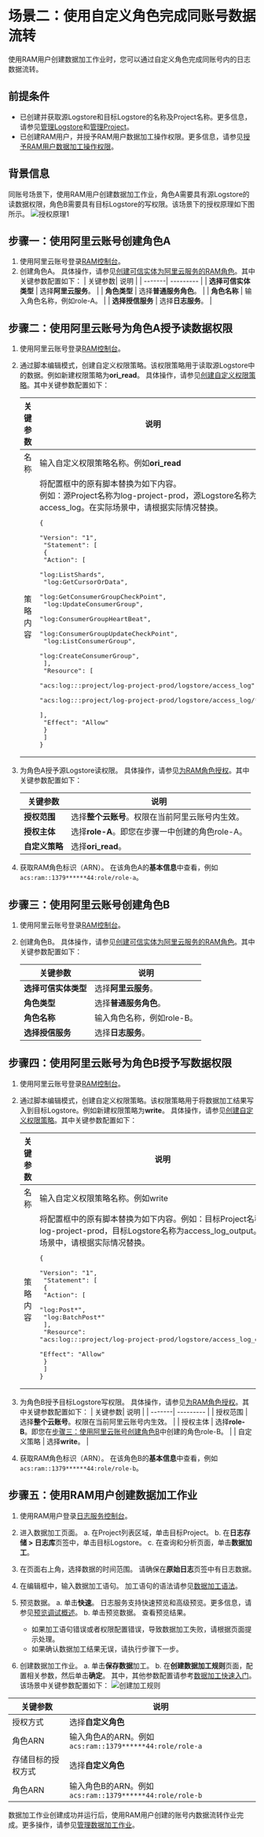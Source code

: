 # 场景二：使用自定义角色完成同账号数据流转

使用RAM用户创建数据加工作业时，您可以通过自定义角色完成同账号内的日志数据流转。

## 前提条件
* 已创建并获取源Logstore和目标Logstore的名称及Project名称。更多信息，请参见[管理Logstore](https://help.aliyun.com/document_detail/48990.htm?spm=a2c4g.11186623.0.0.16f15b29n6bPmt#concept-xkb-zh5-vdb)和[管理Project](https://help.aliyun.com/document_detail/48984.htm?spm=a2c4g.11186623.0.0.16f17934Z4NUG1#concept-mxk-414-vdb)。
* 已创建RAM用户，并授予RAM用户数据加工操作权限。更多信息，请参见[授予RAM用户数据加工操作权限](https://help.aliyun.com/document_detail/125779.htm?spm=a2c4g.11186623.0.0.16f129dbREi77F#task-2005445)。

## 背景信息
同账号场景下，使用RAM用户创建数据加工作业，角色A需要具有源Logstore的读数据权限，角色B需要具有目标Logstore的写权限。该场景下的授权原理如下图所示。
![授权原理1](/img/dataprocessdemo/配置数据加工/授权原理1.png)

## 步骤一：使用阿里云账号创建角色A
  1. 使用阿里云账号登录[RAM控制台](https://ram.console.aliyun.com/overview)。
  2. 创建角色A。
  具体操作，请参见[创建可信实体为阿里云服务的RAM角色](https://help.aliyun.com/document_detail/116800.htm?spm=a2c4g.11186623.0.0.16f11550FDwDIG#task-2448632)。其中关键参数配置如下：
      | 关键参数| 说明 |
      | -------| --------- |
      | **选择可信实体类型** | 选择**阿里云服务**。 |
      | **角色类型** | 选择**普通服务角色**。 |
      | **角色名称** | 输入角色名称，例如role-A。 |
      | **选择授信服务** | 选择**日志服务**。 |



## 步骤二：使用阿里云账号为角色A授予读数据权限
1. 使用阿里云账号登录[RAM控制台](https://ram.console.aliyun.com/overview)。
2. 通过脚本编辑模式，创建自定义权限策略。该权限策略用于读取源Logstore中的数据。例如新建权限策略为**ori_read**。
具体操作，请参见[创建自定义权限策略](https://help.aliyun.com/document_detail/93733.htm?spm=a2c4g.11186623.0.0.16f11ff58fILkp#task-2149286)。其中关键参数配置如下：

    | 关键参数 | 说明 |
    | -- | -- |
    | 名称 | 输入自定义权限策略名称。例如**ori_read** |
    | 策略内容 | 将配置框中的原有脚本替换为如下内容。<br>例如：源Project名称为log-project-prod，源Logstore名称为access_log。在实际场景中，请根据实际情况替换。<br><pre>{<br>  "Version": "1",<br>  "Statement": [<br>    {<br>      "Action": [<br>        "log:ListShards",<br>        "log:GetCursorOrData",<br>        "log:GetConsumerGroupCheckPoint",<br>        "log:UpdateConsumerGroup",<br>        "log:ConsumerGroupHeartBeat",<br>        "log:ConsumerGroupUpdateCheckPoint",<br>        "log:ListConsumerGroup",<br>        "log:CreateConsumerGroup",<br>      ],<br>      "Resource": [<br>        "acs:log:*:*:project/log-project-prod/logstore/access_log",<br>        "acs:log:*:*:project/log-project-prod/logstore/access_log/*",<br>      ],<br>      "Effect": "Allow"<br>    }<br>  ]<br>}</pre>

1. 为角色A授予源Logstore读权限。
具体操作，请参见[为RAM角色授权](https://help.aliyun.com/document_detail/116147.htm?spm=a2c4g.11186623.0.0.16f12d7ayYMcWn#task-187801)。其中关键参数配置如下：

    | **关键参数** | **说明** |
    | -- | -- |
    | **授权范围** | 选择**整个云账号**。权限在当前阿里云账号内生效。 |
    | **授权主体** | 选择**role-A**。即您在步骤一中创建的角色role-A。 |
    | **自定义策略** | 选择**ori_read**。 |

1. 获取RAM角色标识（ARN）。
在该角色A的**基本信息**中查看，例如```acs:ram::1379******44:role/role-a```。

## 步骤三：使用阿里云账号创建角色B
1. 使用阿里云账号登录[RAM控制台](https://ram.console.aliyun.com/overview)。
2. 创建角色B。
  具体操作，请参见[创建可信实体为阿里云服务的RAM角色](https://help.aliyun.com/document_detail/116800.htm?spm=a2c4g.11186623.0.0.72064450hX7Yq6#task-2448632)。其中关键参数配置如下：

    | 关键参数| 说明 |
    | -------| --------- |
    | **选择可信实体类型** | 选择**阿里云服务**。 |
    | **角色类型** | 选择**普通服务角色**。 |
    | **角色名称** | 输入角色名称，例如role-B。 |
    | **选择授信服务** | 选择**日志服务**。 |


## 步骤四：使用阿里云账号为角色B授予写数据权限
1. 使用阿里云账号登录[RAM控制台](https://ram.console.aliyun.com/overview)。
2. 通过脚本编辑模式，创建自定义权限策略。该权限策略用于将数据加工结果写入到目标Logstore。例如新建权限策略为**write**。
具体操作，请参见[创建自定义权限策略](https://help.aliyun.com/document_detail/93733.htm?spm=a2c4g.11186623.0.0.720664a1umWb1J#task-2149286)。其中关键参数配置如下：

    | 关键参数 | 说明 |
    | -- | -- |
    | 名称 | 输入自定义权限策略名称。例如write |
    | 策略内容 | 将配置框中的原有脚本替换为如下内容。例如：目标Project名称为log-project-prod，目标Logstore名称为access_log_output。在实际场景中，请根据实际情况替换。<br><pre>{<br>  "Version": "1", <br>  "Statement": [ <br>   {  <br>     "Action": [  <br>       "log:Post*",<br>       "log:BatchPost*" <br>     ],<br>     "Resource": "acs:log:*:*:project/log-project-prod/logstore/access_log_output",<br>     "Effect": "Allow" <br>   }<br>  ]<br>} </pre>|


3. 为角色B授予目标Logstore写权限。
具体操作，请参见[为RAM角色授权](https://help.aliyun.com/document_detail/116147.htm?spm=a2c4g.11186623.0.0.16f12d7ayYMcWn#task-187801)。其中关键参数配置如下：
    | 关键参数| 说明 |
    | -------| --------- |
    | 授权范围 | 选择**整个云账号**。权限在当前阿里云账号内生效。 |
    | 授权主体 | 选择**role-B**。即您在[步骤三：使用阿里云账号创建角色B](https://help.aliyun.com/document_detail/448355.html#section-jp3-5x0-7bc)中创建的角色role-B。 |
    | 自定义策略 | 选择**write**。 |


4. 获取RAM角色标识（ARN）。
在该角色B的**基本信息**中查看，例如```acs:ram::1379******44:role/role-b```。

## 步骤五：使用RAM用户创建数据加工作业
1. 使用RAM用户登录[日志服务控制台](https://sls.console.aliyun.com/?spm=a2c4g.11186623.0.0.10b94450uwe8VN)。
2. 进入数据加工页面。
  a. 在Project列表区域，单击目标Project。
  b. 在**日志存储 > 日志库**页签中，单击目标Logstore。
  c. 在查询和分析页面，单击**数据加工**。
3. 在页面右上角，选择数据的时间范围。
  请确保在**原始日志**页签中有日志数据。
4. 在编辑框中，输入数据加工语句。
  加工语句的语法请参见[数据加工语法](https://help.aliyun.com/document_detail/125439.htm?spm=a2c4g.11186623.0.0.10b9708cbP33kd#concept-1130584)。
5. 预览数据。
  a. 单击**快速**。
    日志服务支持快速预览和高级预览。更多信息，请参见[预览调试概述](https://help.aliyun.com/document_detail/175654.htm?spm=a2c4g.11186623.0.0.10b9708cCzGvXG#task-2565077)。
  b. 单击预览数据。
    查看预览结果。

    * 如果加工语句错误或者权限配置错误，导致数据加工失败，请根据页面提示处理。
    * 如果确认数据加工结果无误，请执行步骤下一步。
6. 创建数据加工作业。
  a. 单击**保存数据**加工。
  b. 在**创建数据加工规则**页面，配置相关参数，然后单击**确定**。
    其中，其他参数配置请参考[数据加工快速入门](https://help.aliyun.com/document_detail/140895.htm?spm=a2c4g.11186623.0.0.10b94b411wYwnX#task-2316153)。该场景中关键参数配置如下：
       ![创建加工规则](/img/dataprocessdemo/配置数据加工/创建加工规则.png)

| 关键参数 | 说明 |
| -- | -- |
| 授权方式 | 选择**自定义角色** |
| 角色ARN | 输入角色A的ARN。例如`acs:ram::1379******44:role/role-a` |
| 存储目标的授权方式 | 选择**自定义角色** |
| 角色ARN | 输入角色B的ARN。例如`acs:ram::1379******44:role/role-b` |


数据加工作业创建成功并运行后，使用RAM用户创建的账号内数据流转作业完成。更多操作，请参见[管理数据加工作业](https://help.aliyun.com/document_detail/128744.htm?spm=a2c4g.11186623.0.0.10b92b0d2iORzE#task-1580295)。
